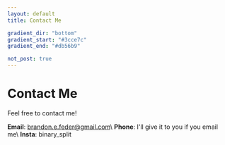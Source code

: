 ```yaml
---
layout: default
title: Contact Me

gradient_dir: "bottom"
gradient_start: "#3cce7c"
gradient_end: "#db56b9"

not_post: true
---
```


# Contact Me
Feel free to contact me!

**Email**: brandon.e.feder@gmail.com\\
**Phone**: I'll give it to you if you email me\\
**Insta**: binary_split